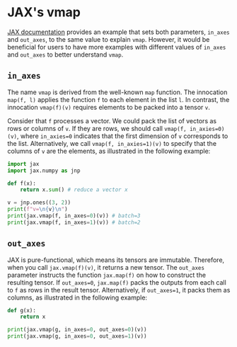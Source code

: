 # JAX's vmap

[JAX documentation](https://jax.readthedocs.io/en/latest/automatic-vectorization.html) provides an example that sets both parameters, `in_axes` and `out_axes`, to the same value to explain `vmap`. However, it would be beneficial for users to have more examples with different values of `in_axes` and `out_axes` to better understand `vmap`.

## `in_axes`

The name `vmap` is derived from the well-known `map` function.  The innocation `map(f, l)` applies the function `f` to each element in the list `l`.  In contrast, the innocation `vmap(f)(v)` requires elements to be packed into a tensor `v`.

Consider that `f` processes a vector. We could pack the list of vectors as rows or columns of `v`. If they are rows, we should call `vmap(f, in_axies=0)(v)`, where `in_axies=0` indicates that the first dimension of `v` corresponds to the list. Alternatively, we call `vmap(f, in_axies=1)(v)` to specify that the columns of `v` are the elements, as illustrated in the following example:

```python
import jax
import jax.numpy as jnp

def f(x):
    return x.sum() # reduce a vector x

v = jnp.ones((3, 2))
print(f"v=\n{v}\n")
print(jax.vmap(f, in_axes=0)(v)) # batch=3
print(jax.vmap(f, in_axes=1)(v)) # batch=2
```

## `out_axes`

JAX is pure-functional, which means its tensors are immutable.  Therefore, when you call `jax.vmap(f)(v)`, it returns a new tensor.  The `out_axes` parameter instructs the function `jax.map(f)` on how to construct the resulting tensor.  If `out_axes=0`, `jax.map(f)` packs the outputs from each call to `f` as rows in the result tensor.  Alternatively, if `out_axes=1`, it packs them as columns, as illustrated in the following example:

```python
def g(x):
    return x

print(jax.vmap(g, in_axes=0, out_axes=0)(v))
print(jax.vmap(g, in_axes=0, out_axes=1)(v))
```
